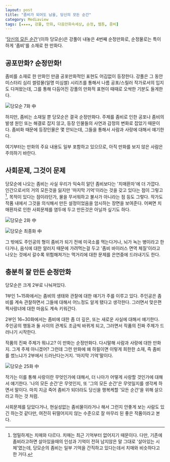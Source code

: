 ```yaml
---
layout: post
title: "좀비가 되어도 남을, 당신의 모든 순간"
category: Mediaview
tags: [★★★★, 강풀, 만화, 다음만화속세상, 순정, 웹툰, 좀비]
---
```


'[당신의 모든 순간](http://cartoon.media.daum.net/webtoon/view/youralltime)'(이하 당모순)은 강풀이 내놓은 4번째 순정만화로, 순정물로는 특이하게 '좀비'를 소재로 한 만화다.


## 공포만화? 순정만화!

좀비를 소재로 한 만화인 만큼 공포만화적인 표현도 어김없이 등장한다.
강풀은 그 동안 미스터리 심리 썰렁물(일명 미심썰) 시리즈를 통해서 나름 공포/스릴러 작가로서의 입지도 다져왔는데, 그를 통해 다듬어진 강풀의 만화적 표현이 때때로 오싹한 기분도 들게한다.

![당모순 7화 中](https://lh5.googleusercontent.com/-L-vWHk7o7Kw/VM5dhrssa0I/AAAAAAAAOww/3eqDokzCMLU/w375/youralltime_07-011_horror.jpg "미심썰에 들어가야 하는게 아닌가 싶을 정도로, 공포 만화로서의 맛도 잘 살아있다")

하지만, 좀비는 소재일 뿐 당모순은 결국 순정만화다.
주제를 좀비로 인한 공포나 좀비의 발생 원인 또는 해결로 잡지 않고, 등장 인물들의 사연과 감정의 변화로 잡았기 때문이다.
좀비화 때문에 등장인물은 몇 안되는데, 그들을 통해서 사람과 사랑에 대해서 얘기한다.

<div class="im im-warning">
여기부터는 만화의 주요 내용도 일부 포함하고 있으므로, 아직 만화를 보지 않은 사람은 주의하기 바란다.
</div>


## 사회문제, 그것이 문제

당모순에 나오는 좀비는 사실 우리가 익숙히 알던 좀비보다는 '치매환자'에 더 가깝다.
인간으로서의 거의 모든것을 잃지만 '마지막 기억'이라는 것을 갖고 있다는 점이 그렇고[^1], 목적이 있다는 점이라던가, 물을 무서워하고 불사가 아니라는 점 등도 그렇다.
작가도 작품 내에서 그것을 의식해서 만든 설정이었음을 암시하는 장면을 보여준다.
어쩌면 치매환자로 인한 사회문제를 염두에 두고 만든것은 아닐까 싶기도 하다.

[^1]: 엄밀하게는 치매와 다르다. 치매는 최근 기억부터 없어지기 때문이다. 다만, 기존에 좀비라고하면 살아있을때의 인성과 기억이 전혀 남지않은 말 그대로 '살아있는 시체'였는데, 당모순의 좀비는 일부 기억을 간직하고 있다는데서 치매와 비슷하다고 한 거다.

![당모순 2화 中](https://lh4.googleusercontent.com/-G7QU-LumRr8/VM5d1jB3BCI/AAAAAAAAOxE/RTMG19Cefro/w375/youralltime_02-004_MCD.jpg "인간이 만들어낸 그릇된 먹거리는 언젠가 인간에게 대재앙을 가져올 것이다.")

![당모순 최종화 中](https://lh4.googleusercontent.com/-gfaUuoyzuYY/VM5eCTaQp9I/AAAAAAAAOxY/7PGI_f3McNs/w375/youralltime_30-004_dementia.jpg "치매 환자는 우리에게 어떤 의미인가. 우리는그들을 어떻게 대하나. 좀비와 같진 않은가.")

그 밖에도 주인공의 형이 좀비가 되기 전에 미국소를 먹는다거나, 뇌가 녹는 병이라고 한다거나, 음식에 대한 알러지 때문에 가려먹는걸 두고 '좀비 바이러스 면역 체질'이라고 나오는 것에서 갈수록 위험해져가는 먹거리에 대한 문제를 은연중에 드러내기도 한다.


## 충분히 잘 만든 순정만화

당모순은 크게 2부로 나눠져있다.

1부인 1~15화에서는 좀비의 생태와 관찰에 대한 얘기가 주를 이루고 있다.
주인공은 좀비를 계속 관찰하면서 그들에 대해서 어느정도 알게 됐다고 생각한다.
그러면서 맞은편 짝사랑녀에 대한 마음도 계속 키워간다.

2부인 16~30화에서는 좀비에 대한 좀 더 깊은, 또는 새로운 사실에 대해서 얘기한다.
주인공의 행동과 둘 사이의 관계도 조금씩 바뀌게 되고,
그러면서 작품의 진짜 주제가 드러나기 시작한다.

작품의 진짜 주제가 뭐냐고?
이 만화는 순정만화다.
다시말해 사람과 사랑에 대한 만화지.
그게 주제 아니겠어?
그런데 그런 만화에 왜 하필이면 이렇게 희한한 소재, 즉 좀비를 썼느냐가 2부에서 드러난다는거지.
'마지막 기억'말이다.

![당모순 25화 中](https://lh4.googleusercontent.com/-c64m3Ki861g/VM5gIO65orI/AAAAAAAAOxw/gU7XhtM9-ok/w300/youralltime_25-015_lastmemory.jpg "당신의 모든 순간은 언제인가?")

작가는 이를 통해 사랑이란 무엇인가에 대해서, 더 나아가 어떻게 사랑할 것인가에 대해서 얘기한다.
'나의 모든 순간'은 무엇인지, 또 '그의 모든 순간'은 무엇일지를 생각케 하면서 말이다.
마치 지금 죽어 좀비가 되더라도 당신을 행복케할 '모든 순간'을 위해 살으라고 하는 것 처럼.

사회문제를 담았다거나, 현실성없는 좀비물이라거나 해서 그런지 안좋게 보는 사람도 있긴 하는것 같다만, 여전히 뒤떨어지지 않는 수준으로 잘 마무리 된 좋은 작품이라고 본다.
